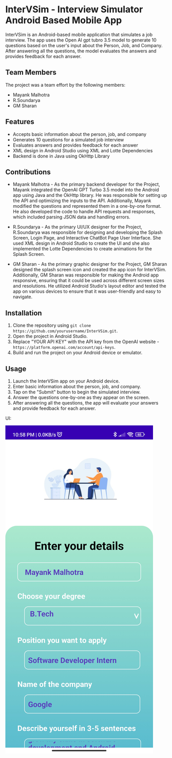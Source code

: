 # InterVSim - Interview Simulator Android Based Mobile App

InterVSim is an Android-based mobile application that simulates a job interview. The app uses the Open AI gpt tubro 3.5 model to generate 10 questions based on the user's input about the Person, Job, and Company. After answering all the questions, the model evaluates the answers and provides feedback for each answer.

## Team Members
The project was a team effort by the following members:
- Mayank Malhotra 
- R.Soundarya 
- GM Sharan

## Features
- Accepts basic information about the person, job, and company
- Generates 10 questions for a simulated job interview
- Evaluates answers and provides feedback for each answer
- XML design in Android Studio using XML and Lotte Dependencies
- Backend is done in Java using OkHttp Library

## Contributions
- Mayank Malhotra - As the primary backend developer for the Project, Mayank integrated the OpenAI GPT Turbo 3.5 model into the Android app using Java and the OkHttp library. He was responsible for setting up the API and optimizing the inputs to the API. Additionally, Mayank modified the questions and represented them in a one-by-one format. He also developed the code to handle API requests and responses, which included parsing JSON data and handling errors.

- R.Soundarya - As the primary UI/UX designer for the Project, R.Soundarya was responsible for designing and developing the Splash Screen, Login Page, and Interactive ChatBot Page User Interface. She used XML design in Android Studio to create the UI and she also implemented the Lotte Dependencies to create animations for the Splash Screen. 

- GM Sharan - As the primary graphic designer for the Project, GM Sharan designed the splash screen icon and created the app icon for InterVSim. Additionally, GM Sharan was responsible for making the Android app responsive, ensuring that it could be used across different screen sizes and resolutions. He utilized Android Studio's layout editor and tested the app on various devices to ensure that it was user-friendly and easy to navigate.


## Installation
1. Clone the repository using `git clone https://github.com/yourusername/InterVSim.git`.
2. Open the project in Android Studio.
3. Replace "YOUR API KEY" with the API key from the OpenAI website - `https://platform.openai.com/account/api-keys`.
4. Build and run the project on your Android device or emulator.

## Usage
1. Launch the InterVSim app on your Android device.
2. Enter basic information about the person, job, and company.
3. Tap on the "Submit" button to begin the simulated interview.
4. Answer the questions one-by-one as they appear on the screen.
5. After answering all the questions, the app will evaluate your answers and provide feedback for each answer.

UI:

![alt text](https://github.com/mayank29malhotra/InterVSim/blob/master/1.jpg?raw=true)

